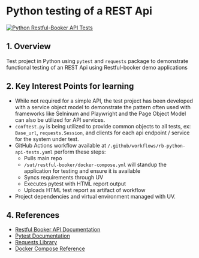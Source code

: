 # Python testing of a REST Api

[![Python Restful-Booker API Tests](https://github.com/richardhill3/test-case-a-day/actions/workflows/rb-python-api-tests.yaml/badge.svg)](https://github.com/richardhill3/test-case-a-day/actions/workflows/rb-python-api-tests.yaml)

## 1. Overview

Test project in Python using `pytest` and `requests` package to demonstrate functional testing of an REST Api using Restful-booker demo applications

## 2. Key Interest Points for learning

* While not required for a simple API, the test project has been developed with a service object model to demonstrate the pattern often used with frameworks like Selninum and Playwright and the Page Object Model can also be utilized for API services.
* `conftest.py` is being utilized to provide common objects to all tests, ex: `Base_url`, `requests.Session`, and clients for each api endpoint / service for the system under test.
* GitHub Actions workflow available at `/.github/workflows/rb-python-api-tests.yaml` perform these steps:
  * Pulls main repo
  * `/sut/restful-booker/docker-compose.yml` will standup the application for testing and ensure it is available
  * Syncs requirements through UV
  * Executes pytest with HTML report output
  * Uploads HTML test report as artifact of workflow
* Project dependencies and virtual environment managed with UV.


## 4. References

* [Restful Booker API Documentation](https://restful-booker.herokuapp.com/apidoc/index.html)
* [Pytest Documentation](https://docs.pytest.org/)
* [Requests Library](https://requests.readthedocs.io/)
* [Docker Compose Reference](https://docs.docker.com/compose/)